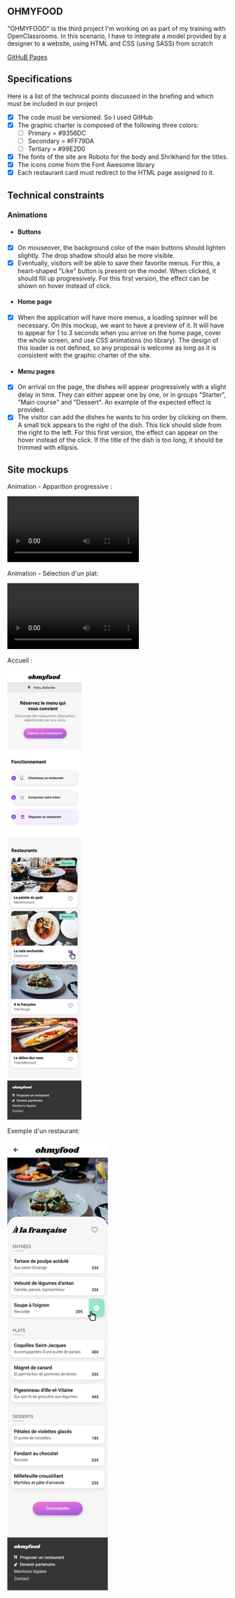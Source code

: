 ## OHMYFOOD

"OHMYFOOD" is the third project I'm working on as part of my training with OpenClassrooms.
In this scenario, I have to integrate a model provided by a designer to a website, using HTML and CSS (using SASS) from scratch

[GitHuB Pages](https://moutinhoalexandre.github.io/MoutinhoAlexandre_3_27112020/index.html)

## Specifications

Here is a list of the technical points discussed in the briefing and which must be included in our project

- [x] The code must be versioned. So I used GitHub
- [x] The graphic charter is composed of the following three colors:
	- [ ]  Primary = #9356DC
	- [ ] Secondary = #FF79DA
	- [ ] Tertiary = #99E2D0
- [x] The fonts of the site are Roboto for the body and Shrikhand for the titles.
- [x] The icons come from the Font Awesome library
- [x] Each restaurant card must redirect to the HTML page assigned to it.

## Technical constraints

### **Animations**


 - #### Buttons

- [x] On mouseover, the background color of the main buttons should lighten slightly. The drop shadow should also be more visible.
- [x] Eventually, visitors will be able to save their favorite menus. For this, a heart-shaped "Like" button is present on the model. When clicked, it should fill up progressively. For this first version, the effect can be shown on hover instead of click.

- #### Home page

- [x] When the application will have more menus, a loading spinner will be necessary. On this mockup, we want to have a preview of it. It will have to appear for 1 to 3 seconds when you arrive on the home page, cover the whole screen, and use CSS animations (no library). The design of this loader is not defined, so any proposal is welcome as long as it is consistent with the graphic charter of the site.

- #### Menu pages

- [x] On arrival on the page, the dishes will appear progressively with a slight delay in time. They can either appear one by one, or in groups "Starter", "Main course" and "Dessert". An example of the expected effect is provided.
- [x] The visitor can add the dishes he wants to his order by clicking on them. A small tick appears to the right of the dish. This tick should slide from the right to the left. For this first version, the effect can appear on the hover instead of the click. If the title of the dish is too long, it should be trimmed with ellipsis.
## Site mockups

Animation - Apparition progressive :

![](https://github.com/moutinhoalexandre/MoutinhoAlexandre_3_27112020/blob/main/public/sources/Animations/Animation%20-%20Page%20Menu%20-%20Apparition%20progressive.mp4)

Animation - Sélection d'un plat:

![](https://github.com/moutinhoalexandre/MoutinhoAlexandre_3_27112020/blob/main/public/sources/Animations/Animation%20-%20Page%20Menu%20-%20S%C3%A9lection%20d_un%20plat.mp4)

Accueil :

![](https://github.com/moutinhoalexandre/MoutinhoAlexandre_3_27112020/blob/main/public/sources/Accueil.png)

Exemple d'un restaurant:

![](https://github.com/moutinhoalexandre/MoutinhoAlexandre_3_27112020/blob/main/public/sources/Menu%20-%20%C3%80%20la%20fran%C3%A7aise.png)
